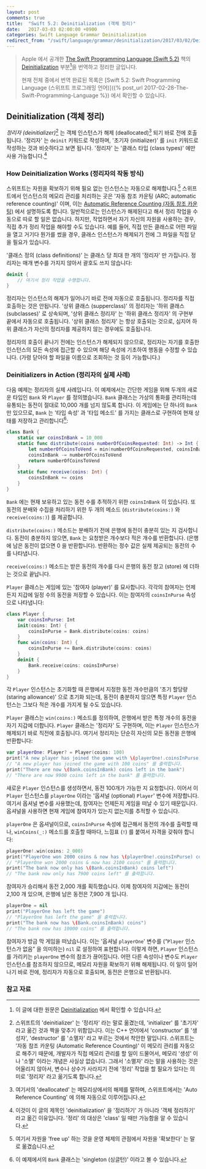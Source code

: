 ```yaml
---
layout: post
comments: true
title:  "Swift 5.2: Deinitialization (객체 정리)"
date:   2017-03-03 02:00:00 +0900
categories: Swift Language Grammar Deinitialization
redirect_from: "/swift/language/grammar/deinitialization/2017/03/02/Deinitialization.html"
---
```


> Apple 에서 공개한 [The Swift Programming Language (Swift 5.2)](https://docs.swift.org/swift-book/) 책의 [Deinitialization](https://docs.swift.org/swift-book/LanguageGuide/Deinitialization.html) 부분[^Deinitialization]을 번역하고 정리한 글입니다.
>
> 현재 전체 중에서 번역 완료된 목록은 [Swift 5.2: Swift Programming Language (스위프트 프로그래밍 언어)]({% post_url 2017-02-28-The-Swift-Programming-Language %}) 에서 확인할 수 있습니다.

## Deinitialization (객체 정리)

_정리자 (deinitializer)_[^deinitializer] 는 객체 인스턴스가 해제 (deallocated)[^deallocated] 되기 바로 전에 호출됩니다. '정리자' 는 `deinit` 키워드로 작성하며, '초기자 (initializer)' 를 `init` 키워드로 작성하는 것과 비슷하다고 보면 됩니다. '정리자' 는 '클래스 타입 (class types)' 에만 사용 가능합니다.[^class-types]

### How Deinitialization Works (정리자의 작동 방식)

스위프트는 자원을 확보하기 위해 필요 없는 인스턴스는 자동으로 해제합니다.[^free-up] 스위프트에서 인스턴스의 메모리 관리를 처리하는 곳은 '자동 참조 카운팅 (ARC; automatic reference counting)' 이며, 이는 [Automatic Reference Counting (자동 참조 카운팅)](https://docs.swift.org/swift-book/LanguageGuide/AutomaticReferenceCounting.html) 에서 설명하도록 합니다. 일반적으로는 인스턴스가 해제된다고 해서 정리 작업을 수동으로 따로 할 일은 없습니다. 하지만, 작업하면서 자기 자신의 자원을 사용하는 경우, 직접 추가 정리 작업을 해야할 수도 있습니다. 예를 들어, 직접 만든 클래스로 어떤 파일을 열고 거기다 뭔가를 썼을 경우, 클래스 인스턴스가 해제되기 전에 그 파일을 직접 닫을 필요가 있습니다.

'클래스 정의 (class definitions)' 는 클래스 당 최대 한 개의 '정리자' 만 가집니다. 정리자는 매개 변수를 가지지 않아서 괄호도 쓰지 않습니다:

```swift
deinit {
    // 여기서 정리 작업을 수행합니다.
}
```

정리자는 인스턴스의 해제가 일어나기 바로 전에 자동으로 호출됩니다. 정리자를 직접 호출하는 것은 안됩니다. '상위 클래스 (supperclass)' 의 정리자는 '하위 클래스 (subclasses)' 로 상속되며, '상위 클래스 정리자' 는 '하위 클래스 정리자' 의 구현부 끝에서 자동으로 호출됩니다. '상위 클래스 정리자' 는 항상 호출되는 것으로, 심지어 하위 클래스가 자신의 정리자를 제공하지 않는 경우에도 호출됩니다.

정리자의 호출이 끝나기 전에는 인스턴스가 해제되지 않으므로, 정리자는 자기를 호출한 인스턴스의 모든 속성에 접근할 수 있으며 해당 속성에 기초하여 행동을 수정할 수 있습니다. (가령 닫아야 할 파일을 이름으로 조회하는 것 등이 가능합니다.)

### Deinitializers in Action (정리자의 실제 사례)

다음 예제는 정리자의 실제 사례입니다. 이 예제에서는 간단한 게임을 위해 두개의 새로운 타입인 `Bank` 와 `Player` 를 정의했습니다. `Bank` 클래스는 가상의 통화를 관리하는데 유통되는 동전이 절대로 10,000 개를 넘지 않도록 합니다. 이 게임에는 단 하나의 `Bank` 만 있으므로, `Bank` 는 '타입 속성' 과 '타입 메소드' 를 가지는 클래스로 구현하여 현재 상태를 저장하고 관리합니다[^Bank-class]:

```swift
class Bank {
    static var coinsInBank = 10_000
    static func distribute(coins numberOfCoinsRequested: Int) -> Int {
        let numberOfCoinsToVend = min(numberOfCoinsRequested, coinsInBank)
        coinsInBank -= numberOfCoinsToVend
        return numberOfCoinsToVend
    }
    static func receive(coins: Int) {
        coinsInBank += coins
    }
}
```

`Bank` 에는 현재 보유하고 있는 동전 수를 추적하기 위한 `coinsInBank` 이 있습니다. 또 동전의 분배와 수집을 처리하기 위한 두 개의 메소드 (`distribute(coins:)` 와 `receive(coins:)`) 를 제공합니다.

`distribute(coins:)` 메소드는 분배하기 전에 은행에 동전이 충분히 있는 지 검사합니다. 동전이 충분하지 않으면, `Bank` 는 요청받은 개수보다 적은 개수를 반환합니다. (은행에 남은 동전이 없으면 0 을 반환합니다). 반환하는 정수 값은 실제 제공되는 동전의 수를 나타냅니다.

`receive(coins:)` 메소드는 받은 동전의 개수를 다시 은행의 동전 창고 (store) 에 더하는 것으로 끝납니다.

`Player` 클래스는 게임에 있는 '참여자 (player)' 를 묘사합니다. 각각의 참여자는 언제든지 지갑에 일정 수의 동전을 저장할 수 있습니다. 이는 참여자의 `coinsInPurse` 속성으로 나타냅니다:

```swift
class Player {
    var coinsInPurse: Int
    init(coins: Int) {
        coinsInPurse = Bank.distribute(coins: coins)
    }
    func win(coins: Int) {
        coinsInPurse += Bank.distribute(coins: coins)
    }
    deinit {
        Bank.receive(coins: coinsInPurse)
    }
}
```

각 `Player` 인스턴스는 초기화할 때 은행에서 지정한 동전 개수만큼의 '초기 할당량 (staring allowance)' 으로 초기화 되는데, 동전이 충분하지 않으면 특정 `Player` 인스턴스는 그보다 적은 개수를 가지게 될 수도 있습니다.

`Player` 클래스는 `win(coins:)` 메소드를 정의하여, 은행에서 받은 특정 개수의 동전을 자기 지갑에 더합니다. `Player` 클래스는 '정리자' 도 구현하며, 이는 `Player` 인스턴스가 해제되기 바로 직전에 호출됩니다. 여기서 정리자는 단순히 자신의 모든 동전을 은행에 반환합니다:

```swift
var playerOne: Player? = Player(coins: 100)
print("A new player has joined the game with \(playerOne!.coinsInPurse) coins")
// "A new player has joined the game with 100 coins" 를 출력합니다.
print("There are now \(Bank.coinsInBank) coins left in the bank")
// "There are now 9900 coins left in the bank" 를 출력합니다.
```

새로운 `Player` 인스턴스를 생성하면서, 동전 100개가 가능한 지 요청합니다. 이어서 이 `Player` 인스턴스를 `playerOne` 이라는 '옵셔널 (optional) `Player`' 변수에 저장합니다. 여기서 옵셔널 변수를 사용했는데, 참여자는 언제든지 게임을 떠날 수 있기 때문입니다. 옵셔널을 사용하면 현재 게임에 참여자가 있는지 없는지를 추적할 수 있습니다.

`playerOne` 은 옵셔널이므로, `coinsInPurse` 속성에 접근해서 동전의 개수를 출력할 때나, `winCoins(_:)` 메소드를 호출할 때마다, 느낌표 (`!`) 를 붙여서 자격을 갖춰야 합니다:

```swift
playerOne!.win(coins: 2_000)
print("PlayerOne won 2000 coins & now has \(playerOne!.coinsInPurse) coins")
// "PlayerOne won 2000 coins & now has 2100 coins" 를 출력합니다.
print("The bank now only has \(Bank.coinsInBank) coins left")
// "The bank now only has 7900 coins left" 를 출력합니다.
```

참여자가 승리해서 동전 2,000 개를 획득했습니다. 이제 참여자의 지갑에는 동전이 2,100 개 있으며, 은행에 남은 동전은 7,900 개 입니다.

```swift
playerOne = nil
print("PlayerOne has left the game")
// "PlayerOne has left the game" 을 출력합니다.
print("The bank now has \(Bank.coinsInBank) coins")
// "The bank now has 10000 coins" 를 출력합니다.
```

참여자가 방금 막 게임을 떠났습니다. 이는 '옵셔널 `playerOne`' 변수를 (“`Player` 인스턴스가 없음” 을 의미하는) `nil` 로 설정하여 표현합니다. 이렇게 하면, `Player` 인스턴스를 가리키는 `playerOne` 변수의 참조가 끊어집니다. 어떤 다른 속성이나 변수도 `Player` 인스턴스를 참조하지 않으므로, 메모리 자원을 확보하기 위해 해제됩니다. 이 일이 일어나기 바로 전에, 정리자가 자동으로 호출되며, 동전은 은행으로 반환됩니다.

### 참고 자료

[^Deinitialization]: 이 글에 대한 원문은 [Deinitialization](https://docs.swift.org/swift-book/LanguageGuide/Deinitialization.html) 에서 확인할 수 있습니다.

[^deinitializer]: 스위프트의 'deinitializer' 는 '정리자' 라는 말로 옮겼는데, 'initializer' 를 '초기자' 라고 옮긴 것과 짝을 맞추기 위함입니다. 이는 C++ 언어에서 'constructor' 를 '생성자', 'destructor' 를 '소멸자' 라고 부르는 것에서 착안한 말입니다. 스위프트는 '자동 참조 카운팅 (Automatic Reference Counting)' 이 메모리 관리를 자동으로 해주기 때문에, 개발자가 직접 메모리 관리를 할 일이 드물어서, 메모리 '생성' 이나 '소멸' 이라는 개념은 사실상 없습니다. 그래서 '소멸자' 라는 말을 사용하는 것은 어울리지 않아서, 변수나 상수가 사라지기 전에 '정리' 작업을 할 필요가 있다는 의미로 '정리자' 라고 옮기도록 합니다.

[^deallocated]: 여기서의 'deallocated' 는 메모리상에서의 해제를 말하며, 스위프트에서는 'Auto Reference Counting' 에 의해 자동으로 이루어집니다.

[^class-types]: 이것이 이 글의 제목인 'deinitialization' 을 '정리하기' 가 아니라 '객체 정리하기' 라고 옮긴 이유입니다. '정리' 의 대상은 'class' 일 때만 가능함을 알 수 있습니다.

[^free-up]: 여기서 자원을 'free up' 하는 것을 운영 체제의 관점에서 자원을 '확보한다' 는 말로 옮겼습니다.

[^Bank-class]: 이 예제에서의 `Bank` 클래스는 'singleton (싱글턴)' 이라고 볼 수 있습니다.
